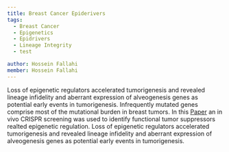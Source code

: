 ```yaml
---
title: Breast Cancer Epiderivers
tags:
  - Breast Cancer
  - Epigenetics
  - Epidrivers
  - Lineage Integrity
  - test

author: Hossein Fallahi
member: Hossein Fallahi
---
```

Loss of epigenetic regulators accelerated tumorigenesis and revealed lineage infidelity and aberrant expression of alveogenesis genes as potential early events in tumorigenesis.
Infrequently mutated genes comprise most of the mutational burden in breast tumors. 
In this [Paper](https://aacrjournals.org/cancerdiscovery/article-abstract/doi/10.1158/2159-8290.CD-21-0865/711005/Loss-of-Epigenetic-Regulation-Disrupts-Lineage?redirectedFrom=fulltext) an in vivo CRISPR screening was used to identify functional tumor suppressors realted epigenetic regulation.
Loss of epigenetic regulators accelerated tumorigenesis and revealed lineage infidelity and aberrant expression of alveogenesis genes as potential early events in tumorigenesis.
